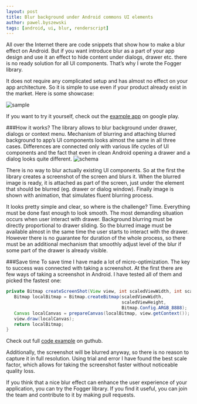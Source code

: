 ```yaml
---
layout: post
title: Blur background under Android commons UI elements
author: pawel.byszewski
tags: [android, ui, blur, renderscript]
---
```

All over the Internet there are code snippets that show how to make a blur effect on Android. But if you want introduce blur as a part of your app design and use it an effect to hide content under dialogs, drawer etc. there is no ready solution for all UI components. That’s why I wrote the Fogger library. 

It does not require any complicated setup and has almost no effect on your app architecture. So it is simple to use even if your product already exist in the market. Here is some showcase:

![sample](/img/articles/2015-07-30/sample.gif)

If you want to try it yourself, check out the [example app](http://google.play) on google play.


###How it works?
The library allows to blur background under drawer, dialogs or context menu. Mechanism of blurring and attaching blurred background to app’s UI components looks almost the same in all three cases. Differences are connected only with various life cycles of UI components and the fact that even in clean Android opening a drawer and a dialog looks quite different. 
![schema](/img/articles/2015-07-30/schema.png)

There is no way to blur actually existing UI components. So at the first the library creates  a screenshot of the screen and blurs it. When the blurred image is ready, it is attached as part of the screen, just under the element that should be blurred (eg. drawer or dialog window). Finally image is shown with animation, that simulates fluent blurring process.

It looks pretty simple and clear, so where is the challenge? Time. Everything must be done fast enough to look smooth. The most demanding situation occurs when user interact with drawer. Background blurring must be directly proportional to drawer sliding. So the blurred image must be available almost in the same time the user starts to interact with the drawer. However there is no guarantee for duration of the whole process, so there must be an additional mechanism that smoothly adjust level of the blur if some part of the drawer is already visible.

###Save time
To save time I have made a lot of micro-optimization. The key to success was connected with taking a screenshot. At the first there are few ways of taking a screenshot in Android. I have tested all of them and picked the fastest one:

```java
private Bitmap createScreenShot(View view, int scaledViewWidth, int scaledViewHeight) {
   Bitmap localBitmap = Bitmap.createBitmap(scaledViewWidth, 
                                            scaledViewHeight, 
                                            Bitmap.Config.ARGB_8888);
   Canvas localCanvas = prepareCanvas(localBitmap, view.getContext());
   view.draw(localCanvas);
   return localBitmap;
}
```

Check out full [code example](https://github.com/allegro/fogger/tree/master/example) on guthub.

Additionally, the screenshot will be blurred anyway, so there is no reason to capture it in full resolution. Using trial and error I have found the best scale factor, which allows for taking the screenshot faster without noticeable quality loss.

If you think that a nice blur effect can enhance the user experience of your application, you can try the Fogger library. If you find it useful, you can join the team and contribute to it by making pull requests.  


